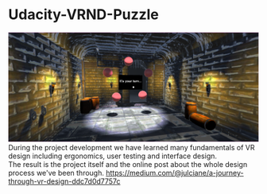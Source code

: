 # Udacity-VRND-Puzzle
![The Puzzle](https://github.com/julciane/Udacity-VRND-Puzzle/blob/master/Documentation/Scene_Instruction_GUI_screenshot.png)  
During the project development we have learned many fundamentals of VR design including ergonomics, user testing and interface design.  
The result is the project itself and the online post about the whole design process we've been through.
https://medium.com/@julciane/a-journey-through-vr-design-ddc7d0d7757c
